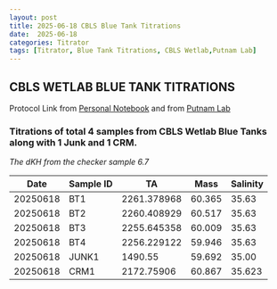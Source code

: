 ```yaml
---
layout: post
title: 2025-06-18 CBLS Blue Tank Titrations
date:  2025-06-18 
categories: Titrator
tags: [Titrator, Blue Tank Titrations, CBLS Wetlab,Putnam Lab]
---
```

## CBLS WETLAB BLUE TANK TITRATIONS

Protocol Link from [Personal Notebook](https://github.com/ppednekar25/Pednekar_Putnam_Lab_Notebook/blob/a25ca69ccb2a655e29c2e72d019f6d1b3b9e4dfb/_posts/Pednekar_Titrator_Protocol.md) and 
from [Putnam Lab](https://github.com/Putnam-Lab/Lab_Management/blob/a2e8ca8af2fe28021882a41421b8f2d9ad22d650/Lab_Resources/Equipment_Protocols/Titrator_Protocols/Titrator_Protocol.md)

### Titrations of total 4 samples from CBLS Wetlab Blue Tanks along with 1 Junk and 1 CRM.

 *The dKH from the checker sample 6.7*
 
 
 |Date | Sample ID                   | TA | Mass | Salinity |
|-----------|---------------------------|------------|------------|--------------|
| 20250618 | BT1	|  2261.378968    | 60.365 |   35.63 |
| 20250618 | BT2  |  2260.408929   |   60.517  | 35.63  |
| 20250618 | BT3  | 2255.645358  | 60.009      |   35.63      |
| 20250618 | BT4  |   2256.229122     | 59.946  |  35.63     |
| 20250618 | JUNK1 |   1490.55 | 59.692       |   35.00      |
| 20250618 | CRM1 |   2172.75906    | 60.867  |      35.623    |

